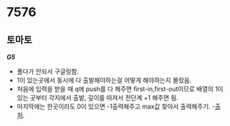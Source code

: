 # 7576
## 토마토
***G5***
- 풀다가 안되서 구글링함.
- 1이 있는곳에서 동시에 다 출발해야하는걸 어떻게 해야하는지 몰랐음.
- 처음에 입력을 받을 때 q에 push를 다 해주면 first-in,first-out이므로 배열의 1이 있는 곳부터 각지에서 출발, 깊이를 따져서 전단계 +1 해주면 됨.
- 마지막에는 한곳이라도 0이 있으면 -1출력해주고 max값 찾아서 출력해주기.
-[출처](https://sw-ko.tistory.com/146).